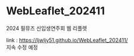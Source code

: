 # WebLeaflet_202411
2024 필뮤즈 신입생연주회 웹 리플렛  

link : https://ljwljy51.github.io/WebLeaflet_202411/  
지속 수정 예정

